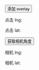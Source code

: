 <div id="test" ref="mytest" style="margin-right:175px;"></div>
<div class="overlay-panel">
    <p><button class="add">添加 overlay</button></p>
    <div class="show-point">
        <p>点击 lng: <span></span></p>
        <p>点击 lat: <span></span></p>
    </div>
    <p><button class="lookat">获取相机角度</button></p>
    <div class="show-lookat">
        <p>相机 lng: <span></span></p>
        <p>相机 lat: <span></span></p>
    </div>
</div>
<script src="../zepto.js"></script>
<script src="../lib.js"></script>
<script>
    let pos;
    bxl.start('./add.json', '#test', {
        'pano-click': function (data) {
            pos = data;
            $('.show-point span').first().html(data.lng.toFixed(2));
            $('.show-point span').last().html(data.lat.toFixed(2));
        }
    });

    $('.overlay-panel .add').on('click', function () {
        const pano = bxl.getPano('mytest');
        pos && pano.addOverlay({
            'overlays': [{
                type: 'dom',
                actionType: 'custom',
                content: '<strong>动态热点</strong>',
                location: pos
            }]
        });
        });

        $('.overlay-panel .lookat').on('click', function () {
            const pano = bxl.getPano('mytest');
            const point = pano.getLook();

            $('.show-lookat span').first().html(point.lng.toFixed(2));
            $('.show-lookat span').last().html(point.lat.toFixed(2));
        });
</script>